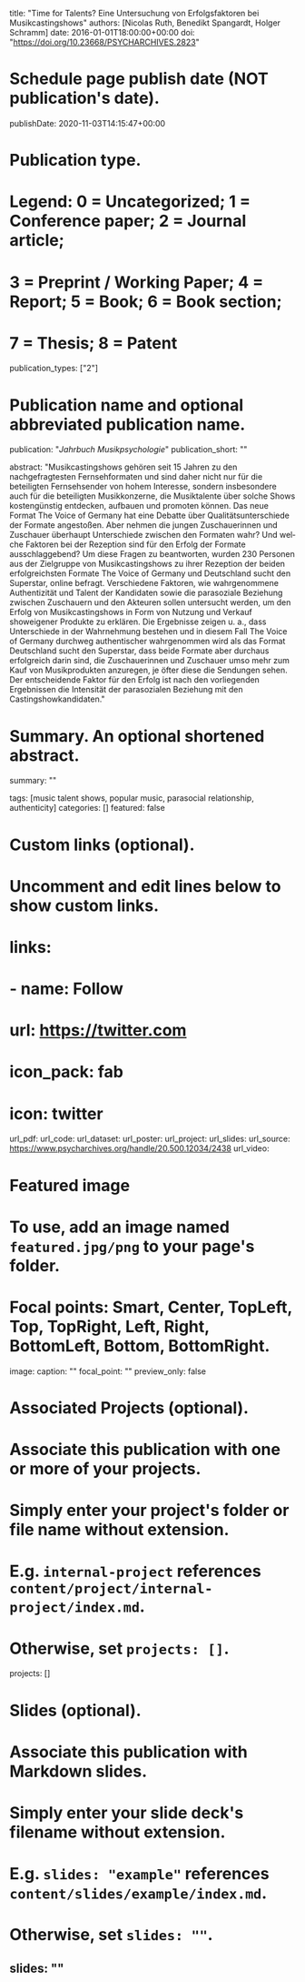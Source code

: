 title: "Time for Talents? Eine Untersuchung von Erfolgsfaktoren bei Musikcastingshows"
authors: [Nicolas Ruth, Benedikt Spangardt, Holger Schramm]
date: 2016-01-01T18:00:00+00:00
doi: "https://doi.org/10.23668/PSYCHARCHIVES.2823"

# Schedule page publish date (NOT publication's date).
publishDate: 2020-11-03T14:15:47+00:00

# Publication type.
# Legend: 0 = Uncategorized; 1 = Conference paper; 2 = Journal article;
# 3 = Preprint / Working Paper; 4 = Report; 5 = Book; 6 = Book section;
# 7 = Thesis; 8 = Patent
publication_types: ["2"]

# Publication name and optional abbreviated publication name.
publication: "*Jahrbuch Musikpsychologie*"
publication_short: ""

abstract: "Musikcastingshows gehören seit 15 Jahren zu den nachgefragtesten Fernsehfor­maten und sind daher nicht nur für die beteiligten Fernsehsender von hohem In­teresse, sondern insbesondere auch für die beteiligten Musikkonzerne, die Mu­siktalente über solche Shows kostengünstig entdecken, aufbauen und promoten können. Das neue Format The Voice of Germany hat eine Debatte über Qualitätsunterschiede der Formate angestoßen. Aber nehmen die jungen Zuschauerinnen und Zuschauer überhaupt Unterschiede zwischen den Formaten wahr? Und wel­che Faktoren bei der Rezeption sind für den Erfolg der Formate ausschlaggebend? Um diese Fragen zu beantworten, wurden 230 Personen aus der Zielgruppe von Musikcastingshows zu ihrer Rezeption der beiden erfolgreichsten Formate The Voice of Germany und Deutschland sucht den Superstar, online befragt. Verschiedene Faktoren, wie wahrgenommene Authentizität und Talent der Kan­didaten sowie die parasoziale Beziehung zwischen Zuschauern und den Akteu­ren sollen untersucht werden, um den Erfolg von Musikcastingshows in Form von Nutzung und Verkauf showeigener Produkte zu erklären. Die Ergebnisse zeigen u. a., dass Unterschiede in der Wahrnehmung bestehen und in diesem Fall The Voice of Germany durchweg authentischer wahrgenommen wird als das Format Deutschland sucht den Superstar, dass beide Formate aber durchaus erfolgreich darin sind, die Zuschauerinnen und Zuschauer umso mehr zum Kauf von Musikprodukten anzuregen, je öfter diese die Sendungen sehen. Der ent­scheidende Faktor für den Erfolg ist nach den vorliegenden Ergebnissen die Intensität der parasozialen Beziehung mit den Castingshowkandidaten."

# Summary. An optional shortened abstract.
summary: ""

tags: [music talent shows, popular music, parasocial relationship, authenticity]
categories: []
featured: false

# Custom links (optional).
#   Uncomment and edit lines below to show custom links.
# links:
# - name: Follow
#   url: https://twitter.com
#   icon_pack: fab
#   icon: twitter

url_pdf:
url_code:
url_dataset:
url_poster:
url_project:
url_slides:
url_source: https://www.psycharchives.org/handle/20.500.12034/2438
url_video:

# Featured image
# To use, add an image named `featured.jpg/png` to your page's folder.
# Focal points: Smart, Center, TopLeft, Top, TopRight, Left, Right, BottomLeft, Bottom, BottomRight.
image:
  caption: ""
  focal_point: ""
  preview_only: false

# Associated Projects (optional).
#   Associate this publication with one or more of your projects.
#   Simply enter your project's folder or file name without extension.
#   E.g. `internal-project` references `content/project/internal-project/index.md`.
#   Otherwise, set `projects: []`.
projects: []

# Slides (optional).
#   Associate this publication with Markdown slides.
#   Simply enter your slide deck's filename without extension.
#   E.g. `slides: "example"` references `content/slides/example/index.md`.
#   Otherwise, set `slides: ""`.
slides: ""
---
